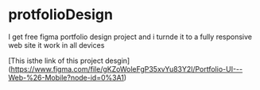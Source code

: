 # protfolioDesign
I get free figma portfolio design project and i turnde it to a fully responsive web site it work in all devices

[This isthe link of this project desgin] (https://www.figma.com/file/gKZoWoleFgP35xvYu83Y2l/Portfolio-UI---Web-%26-Mobile?node-id=0%3A1)
